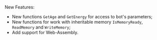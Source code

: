 New Features:
* New functions `GetAge` and `GetEnergy` for access to bot's parameters;
* New functions for work with inheritable memory `IsMemoryReady`, `ReadMemory` and `WriteMemory`;
* Add support for Web-Assembly.
